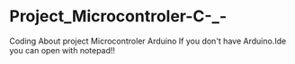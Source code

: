 # Project_Microcontroler-C-_-
Coding About project Microcontroler Arduino
If you don't have Arduino.Ide you can open with notepad!!
